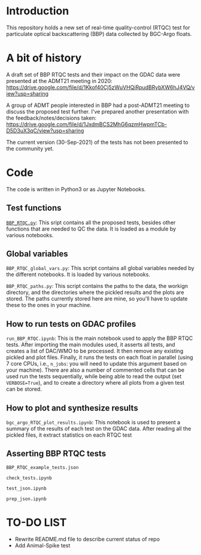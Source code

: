 # Introduction
This repository holds a new set of real-time quality-control (RTQC) test for particulate optical backscattering (BBP) data collected by BGC-Argo floats.

# A bit of history
A draft set of BBP RTQC tests and their impact on the GDAC data were presented at the ADMT21 meeting in 2020: https://drive.google.com/file/d/1Kkof40Cj5zWuVHQiRpudBRybXW6hJ4VQ/view?usp=sharing

A group of ADMT people interested in BBP had a post-ADMT21 meeting to discuss the proposed test further. I've prepared another presentation with the feedback/notes/decisions taken: https://drive.google.com/file/d/1JxdmBCS2MhG6qzmHwpmTCb-D5D3uX3qC/view?usp=sharing

The current version (30-Sep-2021) of the tests has not been presented to the community yet.

# Code
The code is written in Python3 or as Jupyter Notebooks.

## Test functions
[`BBP_RTQC.py`](https://github.com/euroargodev/BBP_RTQC/blob/main/BBP_RTQC.py): This sript contains all the proposed tests, besides other functions that are needed to QC the data. It is loaded as a module by various notebooks.

## Global variables
`BBP_RTQC_global_vars.py`: This script contains all global variables needed by the different notebooks. It is loaded by various notebooks.

`BBP_RTQC_paths.py`: This script contains the paths to the data, the workign directory, and the directories where the pickled results and the plots are stored. The paths currently stored here are mine, so you'll have to update these to the ones in your machine.

## How to run tests on GDAC profiles
`run_BBP_RTQC.ipynb`: This is the main notebook used to apply the BBP RTQC tests. After importing the main modules used, it asserts all tests, and creates a list of DAC/WMO to be processed. It then remove any existing pickled and plot files. Finally, it runs the tests on each float in parallel (using 7 core CPUs, i.e., `n_jobs`: you will need to update this argument based on your machine).
There are also a number of commented cells that can be used run the tests sequentially, while being able to read the output (set `VERBOSE=True`), and to create a directory where all plots from a given test can be stored. 

## How to plot and synthesize results
`bgc_argo_RTQC_plot_results.ipynb`: This notebook is used to present a summary of the results of each test on the GDAC data. After reading all the pickled files, it extract statistics on each RTQC test 

## Asserting BBP RTQC tests
`BBP_RTQC_example_tests.json`

`check_tests.ipynb`

`test_json.ipynb`

`prep_json.ipynb`
 




# TO-DO LIST
- Rewrite README.md file to describe current status of repo 
- Add Animal-Spike test 
